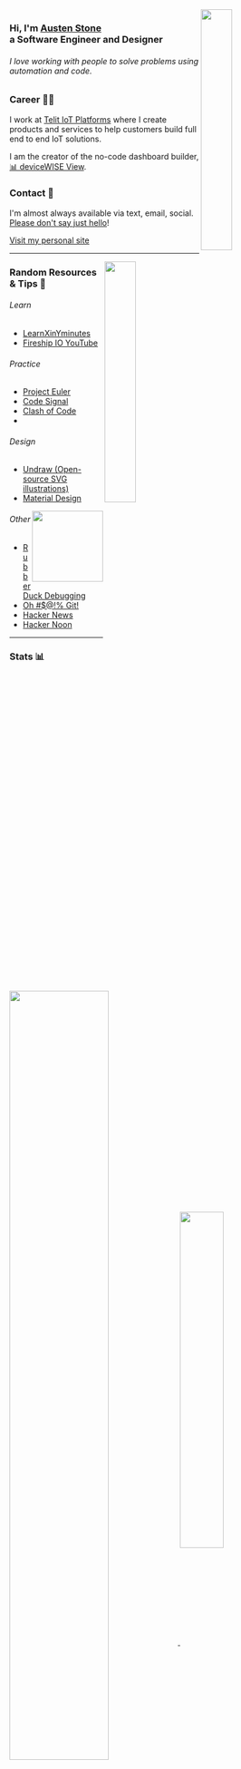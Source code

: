 <a href="https://github.com/austenstone">
  <img align="right" width="33%" src="https://octodex.github.com/images/Fintechtocat.png">
</a>

<h3>Hi, I'm <a href="https://github.com/austenstone">Austen Stone</a><br>a Software Engineer and Designer</h3>
<h6>I love working with people to solve problems using automation and code.</h6>

### Career 👨‍💻
I work at [Telit IoT Platforms](https://www.telit.com/) where I create products and services to help customers build full end to end IoT solutions.

I am the creator of the no-code dashboard builder, [📊 deviceWISE View](https://view.devicewise.com/login?user=demo&pass=demo).

### Contact 🤙
I'm almost always available via text, email, social. [Please don't say just hello](https://nohello.net/)!

[Visit my personal site](https://austen.info)

---

<a href="https://github.com/austenstone">
  <img align="right" width="33%" src="https://octodex.github.com/images/Professortocat_v2.png">
</a>

### Random Resources & Tips 🤪

###### Learn
* [LearnXinYminutes](http://learnxinyminutes.com/)
* [Fireship IO YouTube](https://www.youtube.com/c/Fireship)

###### Practice
* [Project Euler](https://projecteuler.net/archives)
* [Code Signal](https://app.codesignal.com/login)
* [Clash of Code](https://www.codingame.com/multiplayer/clashofcode)
* 
###### Design
* [Undraw (Open-source SVG illustrations)](https://undraw.co/illustrations)
* [Material Design](https://material.io/)

<a href="https://rubberduckdebugging.com/">
  <img align="right" width="125px" src="https://media3.giphy.com/media/rtRflhLVzbNWU/giphy.gif">
</a>

###### Other
* [Rubber Duck Debugging](https://rubberduckdebugging.com/)
* [Oh #$@!% Git!](https://ohshitgit.com/)
* [Hacker News](https://news.ycombinator.com/)
* [Hacker Noon](https://hackernoon.com/)

---

### Stats 📊

<a href="https://github.com/austenstone">
  <img align="center" width="59%" src="https://github-readme-stats.vercel.app/api?username=austenstone&show_icons=true&theme=github_dark&bg_color=0d111700&hide_border=true)](https://github.com/anuraghazra/github-readme-stats" />
</a>
<a href="https://github.com/austenstone">
  <img align="center" width="39%" src="https://github-readme-stats.vercel.app/api/top-langs/?username=austenstone&show_icons=true&theme=github_dark&bg_color=0d111700&hide_border=true&langs_count=8&layout=compact" />
</a>

<img align="right" width="33%" src="https://octodex.github.com/images/daftpunktocat-thomas.gif">

### Music 🎵

[![spotify-github-profile](https://spotify-github-profile.vercel.app/api/view?uid=1224818142&cover_image=true&theme=novatorem&bar_color=53b14f&bar_color_cover=false)](https://open.spotify.com/user/1224818142?si=47ea2387152f491e)

<a href="https://austen.info/">
  <img align="right" width="100px" src="https://media0.giphy.com/media/SyDYrQYuQHBlK/giphy.gif?cid=ecf05e47wdxdsvci7499v6ljcw1qi42di9g5lzf75x3o8l99&rid=giphy.gif&ct=s">
</a>

### Thanks for checking out my profile! 👋

![](https://visitor-badge.glitch.me/badge?page_id=austenstone.austenstone)
[![Style](https://img.shields.io/badge/Dark%20Mode-111111.svg#gh-dark-mode-only)](https://github.com/settings/appearance#gh-dark-mode-only)
[![Style](https://img.shields.io/badge/Light%20Mode-efefef.svg#gh-light-mode-only)](https://github.com/settings/appearance#gh-light-mode-only)
